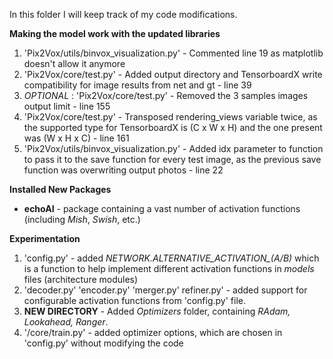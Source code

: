 In this folder I will keep track of my code modifications.

**Making the model work with the updated libraries**
1. 'Pix2Vox/utils/binvox_visualization.py' - Commented line 19 as matplotlib doesn't allow it anymore
2. 'Pix2Vox/core/test.py' - Added output directory and TensorboardX write compatibility for image results from net and gt - line 39 
3.  _OPTIONAL_ : 'Pix2Vox/core/test.py' - Removed the 3 samples images output limit - line 155
4. 'Pix2Vox/core/test.py' - Transposed rendering_views variable twice, as the supported type for TensorboardX is (C x W x H) and the one present was (W x H x C) - line 161
5. 'Pix2Vox/utils/binvox_visualization.py' - Added idx parameter to function to pass it to the save function for every test image, as the previous save function was overwriting output photos - line 22

**Installed New Packages**

*   **echoAI** - package containing a vast number of activation functions (including _Mish_, _Swish_, etc.)

**Experimentation**
1. 'config.py' - added *NETWORK.ALTERNATIVE_ACTIVATION_(A/B)* which is a function to help implement different activation functions in _models_ files (architecture modules)
2. 'decoder.py' 'encoder.py' 'merger.py' refiner.py' - added support for configurable activation functions from 'config.py' file.
3. **NEW DIRECTORY** - Added _Optimizers_ folder, containing _RAdam, Lookahead, Ranger_. 
4. '/core/train.py' - added optimizer options, which are chosen in 'config.py' without modifying the code